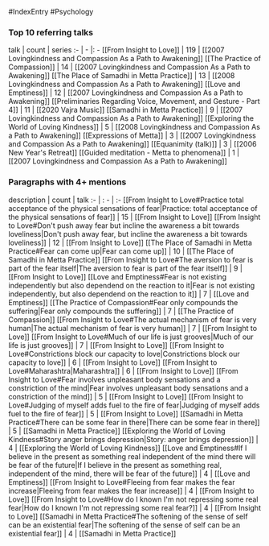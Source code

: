 #IndexEntry #Psychology

### Top 10 referring talks
talk | count | series
:- | - |: -
[[From Insight to Love]] | 119 | [[2007 Lovingkindness and Compassion As a Path to Awakening]]
[[The Practice of Compassion]] | 14 | [[2007 Lovingkindness and Compassion As a Path to Awakening]]
[[The Place of Samadhi in Metta Practice]] | 13 | [[2008 Lovingkindness and Compassion As a Path to Awakening]]
[[Love and Emptiness]] | 12 | [[2007 Lovingkindness and Compassion As a Path to Awakening]]
[[Preliminaries Regarding Voice, Movement, and Gesture - Part 4]] | 11 | [[2020 Vajra Music]]
[[Samadhi in Metta Practice]] | 9 | [[2007 Lovingkindness and Compassion As a Path to Awakening]]
[[Exploring the World of Loving Kindness]] | 5 | [[2008 Lovingkindness and Compassion As a Path to Awakening]]
[[Expressions of Metta]] | 3 | [[2007 Lovingkindness and Compassion As a Path to Awakening]]
[[Equanimity (talk)]] | 3 | [[2006 New Year's Retreat]]
[[Guided meditation - Metta to phenomena]] | 1 | [[2007 Lovingkindness and Compassion As a Path to Awakening]]

### Paragraphs with 4+ mentions
description | count | talk
:- | : - | :-
[[From Insight to Love#Practice total acceptance of the physical sensations of fear\|Practice: total acceptance of the physical sensations of fear]] | 15 | [[From Insight to Love]]
[[From Insight to Love#Don't push away fear but incline the awareness a bit towards loveliness\|Don't push away fear, but incline the awareness a bit towards loveliness]] | 12 | [[From Insight to Love]]
[[The Place of Samadhi in Metta Practice#Fear can come up\|Fear can come up]] | 10 | [[The Place of Samadhi in Metta Practice]]
[[From Insight to Love#The aversion to fear is part of the fear itself\|The aversion to fear is part of the fear itself]] | 9 | [[From Insight to Love]]
[[Love and Emptiness#Fear is not existing independently but also dependend on the reaction to it\|Fear is not existing independently, but also dependend on the reaction to it]] | 7 | [[Love and Emptiness]]
[[The Practice of Compassion#Fear only compounds the suffering\|Fear only compounds the suffering]] | 7 | [[The Practice of Compassion]]
[[From Insight to Love#The actual mechanism of fear is very human\|The actual mechanism of fear is very human]] | 7 | [[From Insight to Love]]
[[From Insight to Love#Much of our life is just grooves\|Much of our life is just grooves]] | 7 | [[From Insight to Love]]
[[From Insight to Love#Constrictions block our capacity to love\|Constrictions block our capacity to love]] | 6 | [[From Insight to Love]]
[[From Insight to Love#Maharashtra\|Maharashtra]] | 6 | [[From Insight to Love]]
[[From Insight to Love#Fear involves unpleasant body sensations and a constriction of the mind\|Fear involves unpleasant body sensations and a constriction of the mind]] | 5 | [[From Insight to Love]]
[[From Insight to Love#Judging of myself adds fuel to the fire of fear\|Judging of myself adds fuel to the fire of fear]] | 5 | [[From Insight to Love]]
[[Samadhi in Metta Practice#There can be some fear in there\|There can be some fear in there]] | 5 | [[Samadhi in Metta Practice]]
[[Exploring the World of Loving Kindness#Story anger brings depression\|Story: anger brings depression]] | 4 | [[Exploring the World of Loving Kindness]]
[[Love and Emptiness#If I believe in the present as something real independent of the mind there will be fear of the future\|If I believe in the present as something real, independent of the mind, there will be fear of the future]] | 4 | [[Love and Emptiness]]
[[From Insight to Love#Fleeing from fear makes the fear increase\|Fleeing from fear makes the fear increase]] | 4 | [[From Insight to Love]]
[[From Insight to Love#How do I known I'm not repressing some real fear\|How do I known I'm not repressing some real fear?]] | 4 | [[From Insight to Love]]
[[Samadhi in Metta Practice#The softening of the sense of self can be an existential fear\|The softening of the sense of self can be an existential fear]] | 4 | [[Samadhi in Metta Practice]]

